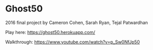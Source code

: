 # Ghost50
2016 final project by Cameron Cohen, Sarah Ryan, Tejal Patwardhan

Play here: https://ghost50.herokuapp.com/

Walkthrough: https://www.youtube.com/watch?v=p_Sw0NfJp50

